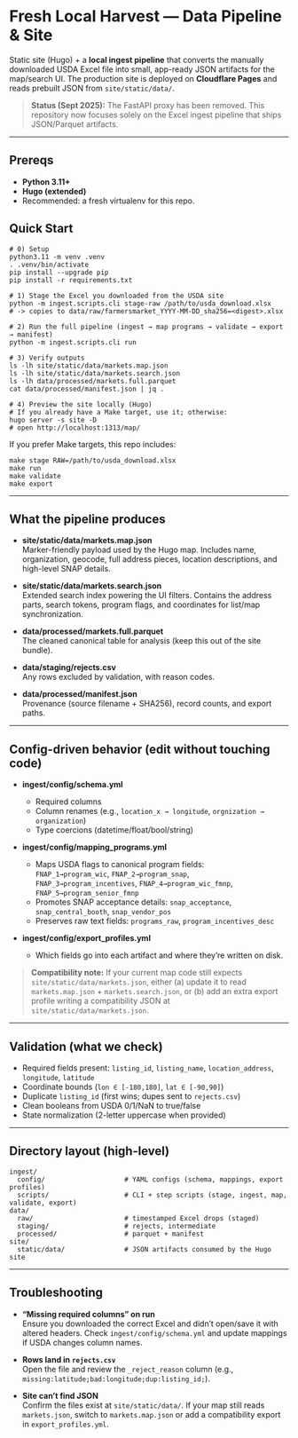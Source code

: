 <!-- File: README.md -->
# Fresh Local Harvest — Data Pipeline & Site

Static site (Hugo) + a **local ingest pipeline** that converts the manually downloaded USDA Excel file into small, app-ready JSON artifacts for the map/search UI. The production site is deployed on **Cloudflare Pages** and reads prebuilt JSON from `site/static/data/`.

> **Status (Sept 2025):** The FastAPI proxy has been removed. This repository now focuses solely on the Excel ingest pipeline that ships JSON/Parquet artifacts.

---

## Prereqs

- **Python 3.11+**
- **Hugo (extended)**
- Recommended: a fresh virtualenv for this repo.

## Quick Start

    # 0) Setup
    python3.11 -m venv .venv
    . .venv/bin/activate
    pip install --upgrade pip
    pip install -r requirements.txt

    # 1) Stage the Excel you downloaded from the USDA site
    python -m ingest.scripts.cli stage-raw /path/to/usda_download.xlsx
    # -> copies to data/raw/farmersmarket_YYYY-MM-DD_sha256=<digest>.xlsx

    # 2) Run the full pipeline (ingest → map programs → validate → export → manifest)
    python -m ingest.scripts.cli run

    # 3) Verify outputs
    ls -lh site/static/data/markets.map.json
    ls -lh site/static/data/markets.search.json
    ls -lh data/processed/markets.full.parquet
    cat data/processed/manifest.json | jq .

    # 4) Preview the site locally (Hugo)
    # If you already have a Make target, use it; otherwise:
    hugo server -s site -D
    # open http://localhost:1313/map/

If you prefer Make targets, this repo includes:

    make stage RAW=/path/to/usda_download.xlsx
    make run
    make validate
    make export

---

## What the pipeline produces

- **site/static/data/markets.map.json**  
  Marker-friendly payload used by the Hugo map. Includes name, organization, geocode, full address pieces, location descriptions, and high-level SNAP details.

- **site/static/data/markets.search.json**  
  Extended search index powering the UI filters. Contains the address parts, search tokens, program flags, and coordinates for list/map synchronization.

- **data/processed/markets.full.parquet**  
  The cleaned canonical table for analysis (keep this out of the site bundle).

- **data/staging/rejects.csv**  
  Any rows excluded by validation, with reason codes.

- **data/processed/manifest.json**  
  Provenance (source filename + SHA256), record counts, and export paths.

---

## Config-driven behavior (edit without touching code)

- **ingest/config/schema.yml**  
  - Required columns  
  - Column renames (e.g., `location_x → longitude`, `orgnization → organization`)  
  - Type coercions (datetime/float/bool/string)

- **ingest/config/mapping_programs.yml**  
  - Maps USDA flags to canonical program fields:  
    `FNAP_1→program_wic`, `FNAP_2→program_snap`, `FNAP_3→program_incentives`, `FNAP_4→program_wic_fmnp`, `FNAP_5→program_senior_fmnp`  
  - Promotes SNAP acceptance details: `snap_acceptance`, `snap_central_booth`, `snap_vendor_pos`  
  - Preserves raw text fields: `programs_raw`, `program_incentives_desc`

- **ingest/config/export_profiles.yml**  
  - Which fields go into each artifact and where they’re written on disk.

> **Compatibility note:** If your current map code still expects `site/static/data/markets.json`, either (a) update it to read `markets.map.json` + `markets.search.json`, or (b) add an extra export profile writing a compatibility JSON at `site/static/data/markets.json`.

---

## Validation (what we check)

- Required fields present: `listing_id`, `listing_name`, `location_address`, `longitude`, `latitude`  
- Coordinate bounds (`lon ∈ [-180,180]`, `lat ∈ [-90,90]`)  
- Duplicate `listing_id` (first wins; dupes sent to `rejects.csv`)  
- Clean booleans from USDA 0/1/NaN to true/false  
- State normalization (2-letter uppercase when provided)

---

## Directory layout (high-level)

    ingest/
      config/                    # YAML configs (schema, mappings, export profiles)
      scripts/                   # CLI + step scripts (stage, ingest, map, validate, export)
    data/
      raw/                       # timestamped Excel drops (staged)
      staging/                   # rejects, intermediate
      processed/                 # parquet + manifest
    site/
      static/data/               # JSON artifacts consumed by the Hugo site

---

## Troubleshooting

- **“Missing required columns” on run**  
  Ensure you downloaded the correct Excel and didn’t open/save it with altered headers. Check `ingest/config/schema.yml` and update mappings if USDA changes column names.

- **Rows land in `rejects.csv`**  
  Open the file and review the `_reject_reason` column (e.g., `missing:latitude;bad:longitude;dup:listing_id;`).

- **Site can’t find JSON**  
  Confirm the files exist at `site/static/data/`. If your map still reads `markets.json`, switch to `markets.map.json` or add a compatibility export in `export_profiles.yml`.
